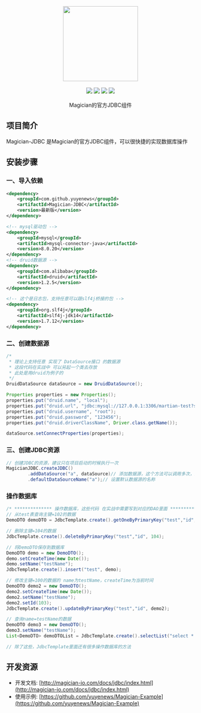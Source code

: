 <div align=center>
<img width="200px;" src="http://mars-framework.com/img/logo-black.png"/>
</div>

<br/>

<div align=center>

<img src="https://img.shields.io/badge/licenes-MIT-brightgreen.svg"/>
<img src="https://img.shields.io/badge/jdk-11+-brightgreen.svg"/>
<img src="https://img.shields.io/badge/maven-3.5.4+-brightgreen.svg"/>
<img src="https://img.shields.io/badge/release-master-brightgreen.svg"/>

</div>
<br/>

<div align=center>
Magician的官方JDBC组件
</div>


## 项目简介

Magician-JDBC 是Magician的官方JDBC组件，可以很快捷的实现数据库操作

## 安装步骤

### 一、导入依赖

```xml
<dependency>
    <groupId>com.github.yuyenews</groupId>
    <artifactId>Magician-JDBC</artifactId>
    <version>最新版</version>
</dependency>

<!-- mysql驱动包 -->
<dependency>
    <groupId>mysql</groupId>
    <artifactId>mysql-connector-java</artifactId>
    <version>8.0.20</version>
</dependency>
<!-- druid数据源 -->
<dependency>
    <groupId>com.alibaba</groupId>
    <artifactId>druid</artifactId>
    <version>1.2.5</version>
</dependency>

<!-- 这个是日志包，支持任意可以跟slf4j桥接的包 -->
<dependency>
    <groupId>org.slf4j</groupId>
    <artifactId>slf4j-jdk14</artifactId>
    <version>1.7.12</version>
</dependency>
```
### 二、创建数据源
```java
/*
 * 理论上支持任意 实现了 DataSource接口 的数据源
 * 这段代码在实战中 可以另起一个类去存放
 * 此处是用druid为例子的
 */
DruidDataSource dataSource = new DruidDataSource();

Properties properties = new Properties();
properties.put("druid.name", "local");
properties.put("druid.url", "jdbc:mysql://127.0.0.1:3306/martian-test?serverTimezone=Asia/Shanghai&useUnicode=true&characterEncoding=utf8&autoReconnect=true&rewriteBatchedStatements=true&useSSL=false");
properties.put("druid.username", "root");
properties.put("druid.password", "123456");
properties.put("druid.driverClassName", Driver.class.getName());

dataSource.setConnectProperties(properties);
```

### 三、创建JDBC资源
```java
// 创建JDBC的资源，建议只在项目启动的时候执行一次
MagicianJDBC.createJDBC()
        .addDataSource("a", dataSource)// 添加数据源，这个方法可以调用多次，添加多个数据源
        .defaultDataSourceName("a");// 设置默认数据源的名称
```

### 操作数据库
```java
/* ************** 操作数据库，这些代码 在实战中需要写到对应的DAO里面 ************ */
// 从test表查询主键=102的数据
DemoDTO demoDTO = JdbcTemplate.create().getOneByPrimaryKey("test","id", 102, DemoDTO.class);

// 删除主键=104的数据
JdbcTemplate.create().deleteByPrimaryKey("test","id", 104);

// 将DemoDTO保存到数据库
DemoDTO demo = new DemoDTO();
demo.setCreateTime(new Date());
demo.setName("testName");
JdbcTemplate.create().insert("test", demo);

// 修改主键=100的数据的 name为testName，createTime为当前时间
DemoDTO demo2 = new DemoDTO();
demo2.setCreateTime(new Date());
demo2.setName("testName");
demo2.setId(103);
JdbcTemplate.create().updateByPrimaryKey("test","id", demo2);

// 查询name=testName的数据
DemoDTO demo3 = new DemoDTO();
demo3.setName("testName");
List<DemoDTO> demoDTOList = JdbcTemplate.create().selectList("select * from test where name=#{name}", demo3, DemoDTO.class);

// 除了这些，JdbcTemplate里面还有很多操作数据库的方法
```

## 开发资源
- 开发文档: [http://magician-io.com/docs/jdbc/index.html](http://magician-io.com/docs/jdbc/index.html)
- 使用示例: [https://github.com/yuyenews/Magician-Example](https://github.com/yuyenews/Magician-Example)
